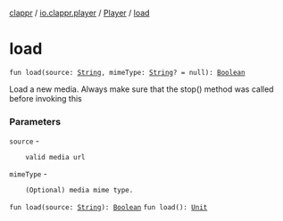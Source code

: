[clappr](../../index.md) / [io.clappr.player](../index.md) / [Player](index.md) / [load](./load.md)

# load

`fun load(source: `[`String`](https://kotlinlang.org/api/latest/jvm/stdlib/kotlin/-string/index.html)`, mimeType: `[`String`](https://kotlinlang.org/api/latest/jvm/stdlib/kotlin/-string/index.html)`? = null): `[`Boolean`](https://kotlinlang.org/api/latest/jvm/stdlib/kotlin/-boolean/index.html)

Load a new media. Always make sure that the stop() method was called before invoking this

### Parameters

`source` -

```
    valid media url
```

`mimeType` -

```
    (Optional) media mime type.
```

`fun load(source: `[`String`](https://kotlinlang.org/api/latest/jvm/stdlib/kotlin/-string/index.html)`): `[`Boolean`](https://kotlinlang.org/api/latest/jvm/stdlib/kotlin/-boolean/index.html)
`fun load(): `[`Unit`](https://kotlinlang.org/api/latest/jvm/stdlib/kotlin/-unit/index.html)